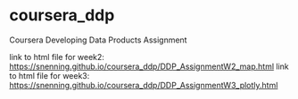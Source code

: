 # coursera_ddp
Coursera Developing Data Products Assignment

link to html file for week2: 
<https://snenning.github.io/coursera_ddp/DDP_AssignmentW2_map.html>
link to html file for week3: 
<https://snenning.github.io/coursera_ddp/DDP_AssignmentW3_plotly.html>
